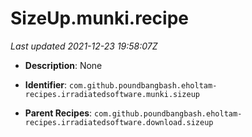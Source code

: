 # SizeUp.munki.recipe

_Last updated 2021-12-23 19:58:07Z_

- **Description**: None

- **Identifier**: `com.github.poundbangbash.eholtam-recipes.irradiatedsoftware.munki.sizeup`

- **Parent Recipes**: `com.github.poundbangbash.eholtam-recipes.irradiatedsoftware.download.sizeup`